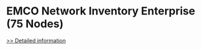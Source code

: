 # EMCO Network Inventory Enterprise (75 Nodes)
[>> Detailed information](https://secure.shareit.com/shareit/product.html?productid=300148690&affiliateid=200057808)